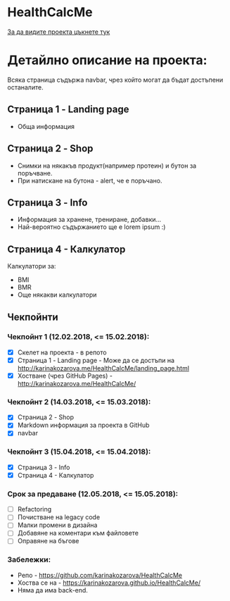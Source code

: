 # HealthCalcMe
[За да видите проекта цъкнете тук](https://karinakozarova.github.io/HealthCalcMe/empty_page_with_navbar.html)
# Детайлно описание на проекта:

Всяка страница съдържа navbar, чрез който могат да бъдат достъпени останалите. 
## Страница 1 - Landing page
* Обща информация

## Страница 2 - Shop
* Снимки на някакъв продукт(например протеин) и бутон за поръчване. 
* При натискане на бутона - alert, че е поръчано.

## Страница 3 - Info
* Информация за хранене, трениране, добавки…
* Най-вероятно съдържанието ще е lorem ipsum :) 

## Страница 4 - Калкулатор
Калкулатори за:
* BMI
* BMR
* Още някакви калкулатори


## Чекпойнти

### Чекпойнт 1 (12.02.2018, <= 15.02.2018): 
* [x] Скелет на проекта - в репото
* [x] Страница 1 - Landing page - Може да се достъпи на http://karinakozarova.me/HealthCalcMe/landing_page.html
* [x] Хостване (чрез GitHub Pages) - http://karinakozarova.me/HealthCalcMe/

### Чекпойнт 2 (14.03.2018, <= 15.03.2018):
* [x] Страница 2 - Shop
* [x] Markdown информация за проекта в GitHub
* [x] navbar

### Чекпойнт 3 (15.04.2018, <= 15.04.2018):
* [x] Страница 3 - Info
* [x] Страница 4 - Калкулатор

### Срок за предаване (12.05.2018, <= 15.05.2018):
* [ ] Refactoring
* [ ] Почистване на legacy code
* [ ] Малки прoмени в дизайна
* [ ] Добавяне на коментари към файловете 
* [ ] Оправяне на бъгове

### Забележки:
* Репо - https://github.com/karinakozarova/HealthCalcMe
* Хоства се на  - https://karinakozarova.github.io/HealthCalcMe/
* Няма да има back-end. 
